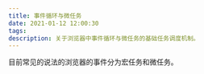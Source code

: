 ```yaml
---
title: 事件循环与微任务
date: 2021-01-12 12:00:30
tags:
description: 关于浏览器中事件循环与微任务的基础任务调度机制。
---
```

目前常见的说法的浏览器的事件分为宏任务和微任务。